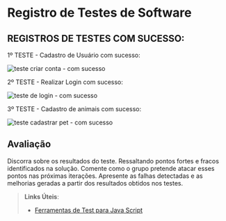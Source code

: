 # Registro de Testes de Software

## REGISTROS DE TESTES COM SUCESSO:


1º TESTE - Cadastro de Usuário com sucesso:


![teste criar conta - com sucesso](https://user-images.githubusercontent.com/103431797/173114229-30d2a9a0-9f07-45c1-a81a-f978631bfc67.gif)





2º TESTE - Realizar Login com sucesso: 


![teste de login  - com sucesso](https://user-images.githubusercontent.com/103431797/173114976-3fd2610b-738a-4fdf-b7c0-fc913488f0b3.gif)


3º TESTE - Cadastro de animais com sucesso: 

![teste cadastrar pet - com sucesso](https://user-images.githubusercontent.com/103431797/173115805-6868d621-243d-44ba-a0c2-1dd5b2c6e141.gif)











## Avaliação

Discorra sobre os resultados do teste. Ressaltando pontos fortes e fracos identificados na solução. Comente como o grupo pretende atacar esses pontos nas próximas iterações. Apresente as falhas detectadas e as melhorias geradas a partir dos resultados obtidos nos testes.

> **Links Úteis**:
> - [Ferramentas de Test para Java Script](https://geekflare.com/javascript-unit-testing/)
